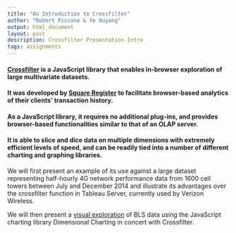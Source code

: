 ```yaml
---
title: "An Introduction to Crossfilter"
author: "Robert Piccone & Ye Ouyang"
output: html_document
layout: post
description: Crossfilter Presentation Intro
tags: assignments
---
```


<h4>
<a href="http://square.github.io/crossfilter/">Crossfilter</a> is a JavaScript library that enables in-browser exploration of large multivariate datasets.
</h4>
<h4>
It was developed by <a href="https://squareup.com/register">Square Register</a> to facilitate browser-based analytics of their clients' transaction history.
</h4>
<h4>
As a JavaScript library, it requires no additional plug-ins, and provides browser-based functionalities similar to that of an OLAP server.
</h4>
<h4>
It is able to slice and dice data on multiple dimensions with extremely efficient levels of speed, and can be readily tied into a number of different charting and graphing libraries.
</h4>
<p>
We will first present an example of its use against a large dataset representing half-hourly 4G network performance data from 1600 cell towers between July and December 2014 
and illustrate its advantages over the crossfilter function in Tableau Server, currently used by Verizon Wireless.
</p><p>
We will then present a <a href="../../../15/crossfilter-demo/">visual exploration</a> of BLS data using the JavaScript charting library Dimensional Charting in concert with Crossfilter.
</p>